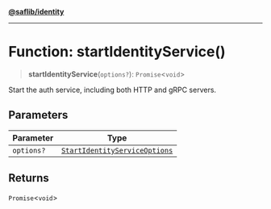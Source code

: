 [**@saflib/identity**](../index.md)

***

# Function: startIdentityService()

> **startIdentityService**(`options?`): `Promise`\<`void`\>

Start the auth service, including both HTTP and gRPC servers.

## Parameters

| Parameter | Type |
| ------ | ------ |
| `options?` | [`StartIdentityServiceOptions`](../interfaces/StartIdentityServiceOptions.md) |

## Returns

`Promise`\<`void`\>
